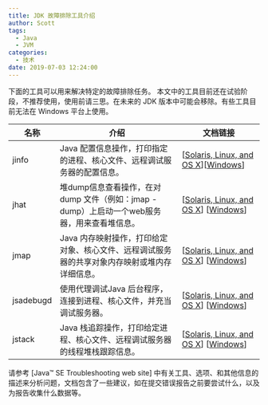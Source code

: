 ```yaml
---
title: JDK 故障排除工具介绍
author: Scott
tags:
  - Java
  - JVM
categories:
  - 技术
date: 2019-07-03 12:24:00
---
```

下面的工具可以用来解决特定的故障排除任务。
本文中的工具目前还在试验阶段，不推荐使用，使用前请三思。在未来的 JDK 版本中可能会移除。有些工具目前无法在 Windows 平台上使用。

<!--more-->

<style>
table th:nth-of-type(1){
width: 10%;
}
table th:nth-of-type(2){
width: 55%;
}
table th:nth-of-type(3){
width: 35%;
}
</style>

|名称|介绍|文档链接|
|---|---|---|
|jinfo|Java 配置信息操作，打印指定的进程、核心文件、远程调试服务器的配置信息。| [[Solaris, Linux, and OS X](https://docs.oracle.com/javase/8/docs/technotes/tools/unix/jinfo.html)][[Windows](https://docs.oracle.com/javase/8/docs/technotes/tools/windows/jinfo.html)]|
| jhat | 堆dump信息查看操作，在对dump 文件（例如：jmap -dump）上启动一个web服务器，用来查看堆信息。|[[Solaris, Linux, and OS X](https://docs.oracle.com/javase/8/docs/technotes/tools/unix/jhat.html)] [[Windows](https://docs.oracle.com/javase/8/docs/technotes/tools/windows/jhat.html)]|
|jmap| Java 内存映射操作，打印给定对象、核心文件、远程调试服务器的共享对象内存映射或堆内存详细信息。|[[Solaris, Linux, and OS X](https://docs.oracle.com/javase/8/docs/technotes/tools/unix/jmap.html)] [[Windows](https://docs.oracle.com/javase/8/docs/technotes/tools/windows/jmap.html)]|
|jsadebugd| 使用代理调试Java 后台程序，连接到进程、核心文件，并充当调试服务器。| [[Solaris, Linux, and OS X](https://docs.oracle.com/javase/8/docs/technotes/tools/unix/jsadebugd.html)] [[Windows](https://docs.oracle.com/javase/8/docs/technotes/tools/windows/jsadebugd.html)]|
|jstack| Java 栈追踪操作，打印给定进程、核心文件、远程调试服务器的线程堆栈跟踪信息。| [[Solaris, Linux, and OS X](https://docs.oracle.com/javase/8/docs/technotes/tools/unix/jstack.html)] [[Windows](https://docs.oracle.com/javase/8/docs/technotes/tools/windows/jstack.html)]|

请参考 [Java™ SE Troubleshooting web site] 中有关工具、选项、和其他信息的描述来分析问题，文档包含了一些建议，如在提交错误报告之前要尝试什么，以及为报告收集什么数据等。